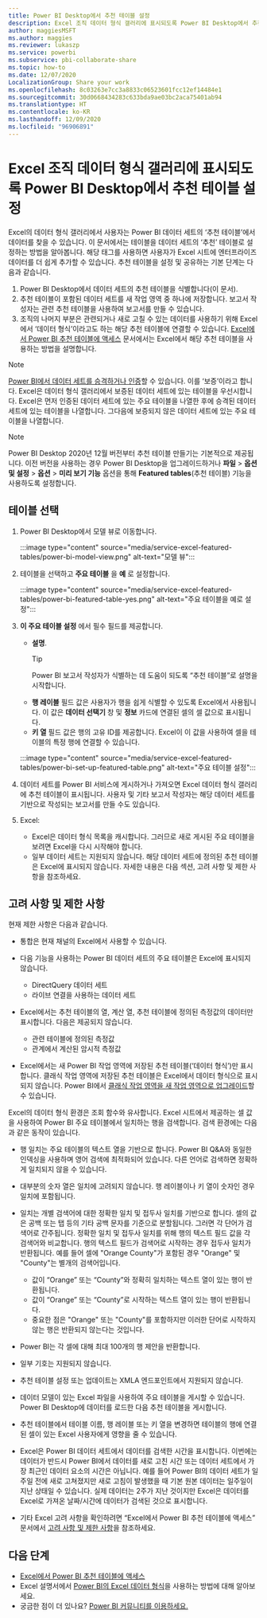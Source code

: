 ```yaml
---
title: Power BI Desktop에서 추천 테이블 설정
description: Excel 조직 데이터 형식 갤러리에 표시되도록 Power BI Desktop에서 추천 테이블을 만듭니다.
author: maggiesMSFT
ms.author: maggies
ms.reviewer: lukaszp
ms.service: powerbi
ms.subservice: pbi-collaborate-share
ms.topic: how-to
ms.date: 12/07/2020
LocalizationGroup: Share your work
ms.openlocfilehash: 8c03263e7cc3a8833c06523601fcc12ef14484e1
ms.sourcegitcommit: 30d0668434283c633bda9ae03bc2aca75401ab94
ms.translationtype: HT
ms.contentlocale: ko-KR
ms.lasthandoff: 12/09/2020
ms.locfileid: "96906891"
---
```

# <a name="set-featured-tables-in-power-bi-desktop-to-show-in-excel-organization-data-types-gallery"></a>Excel 조직 데이터 형식 갤러리에 표시되도록 Power BI Desktop에서 추천 테이블 설정

Excel의 데이터 형식 갤러리에서 사용자는 Power BI 데이터 세트의 ‘추천 테이블’에서 데이터를 찾을 수 있습니다. 이 문서에서는 테이블을 데이터 세트의 ‘추천’ 테이블로 설정하는 방법을 알아봅니다. 해당 태그를 사용하면 사용자가 Excel 시트에 엔터프라이즈 데이터를 더 쉽게 추가할 수 있습니다. 추천 테이블을 설정 및 공유하는 기본 단계는 다음과 같습니다.

1. Power BI Desktop에서 데이터 세트의 추천 테이블을 식별합니다(이 문서).
1. 추천 테이블이 포함된 데이터 세트를 새 작업 영역 중 하나에 저장합니다. 보고서 작성자는 관련 추천 테이블을 사용하여 보고서를 만들 수 있습니다. 
1. 조직의 나머지 부분은 관련되거나 새로 고칠 수 있는 데이터를 사용하기 위해 Excel에서 ‘데이터 형식’이라고도 하는 해당 추천 테이블에 연결할 수 있습니다. [Excel에서 Power BI 추천 테이블에 액세스](service-excel-featured-tables.md) 문서에서는 Excel에서 해당 추천 테이블을 사용하는 방법을 설명합니다.

> [!NOTE]
> [Power BI에서 데이터 세트를 승격하거나 인증](../collaborate-share/service-endorse-content.md)할 수 있습니다. 이를 ‘보증’이라고 합니다. Excel은 데이터 형식 갤러리에서 보증된 데이터 세트에 있는 테이블을 우선시합니다. Excel은 먼저 인증된 데이터 세트에 있는 주요 테이블을 나열한 후에 승격된 데이터 세트에 있는 테이블을 나열합니다. 그다음에 보증되지 않은 데이터 세트에 있는 주요 테이블을 나열합니다. 

> [!NOTE]
> Power BI Desktop 2020년 12월 버전부터 추천 테이블 만들기는 기본적으로 제공됩니다. 이전 버전을 사용하는 경우 Power BI Desktop을 업그레이드하거나 **파일** > **옵션 및 설정** > **옵션** > **미리 보기 기능** 옵션을 통해 **Featured tables**(추천 테이블) 기능을 사용하도록 설정합니다.

## <a name="select-a-table"></a>테이블 선택

1. Power BI Desktop에서 모델 뷰로 이동합니다.

    :::image type="content" source="media/service-excel-featured-tables/power-bi-model-view.png" alt-text="모델 뷰":::
 
2. 테이블을 선택하고 **주요 테이블** 을 **예** 로 설정합니다.

    :::image type="content" source="media/service-excel-featured-tables/power-bi-featured-table-yes.png" alt-text="주요 테이블을 예로 설정":::

4. **이 주요 테이블 설정** 에서 필수 필드를 제공합니다.

    - **설명**. 
        > [!TIP]
        > Power BI 보고서 작성자가 식별하는 데 도움이 되도록 “추천 테이블”로 설명을 시작합니다.
    - **행 레이블** 필드 값은 사용자가 행을 쉽게 식별할 수 있도록 Excel에서 사용됩니다. 이 값은 **데이터 선택기** 창 및 **정보** 카드에 연결된 셀의 셀 값으로 표시됩니다. 
    - **키 열** 필드 값은 행의 고유 ID를 제공합니다. Excel이 이 값을 사용하여 셀을 테이블의 특정 행에 연결할 수 있습니다.

    :::image type="content" source="media/service-excel-featured-tables/power-bi-set-up-featured-table.png" alt-text="주요 테이블 설정":::

1. 데이터 세트를 Power BI 서비스에 게시하거나 가져오면 Excel 데이터 형식 갤러리에 추천 테이블이 표시됩니다. 사용자 및 기타 보고서 작성자는 해당 데이터 세트를 기반으로 작성되는 보고서를 만들 수도 있습니다.

1. Excel: 
    - Excel은 데이터 형식 목록을 캐시합니다. 그러므로 새로 게시된 주요 테이블을 보려면 Excel을 다시 시작해야 합니다.
    - 일부 데이터 세트는 지원되지 않습니다. 해당 데이터 세트에 정의된 추천 테이블은 Excel에 표시되지 않습니다. 자세한 내용은 다음 섹션, 고려 사항 및 제한 사항을 참조하세요.

## <a name="considerations-and-limitations"></a>고려 사항 및 제한 사항

현재 제한 사항은 다음과 같습니다.

- 통합은 현재 채널의 Excel에서 사용할 수 있습니다.
- 다음 기능을 사용하는 Power BI 데이터 세트의 주요 테이블은 Excel에 표시되지 않습니다. 

    - DirectQuery 데이터 세트
    - 라이브 연결을 사용하는 데이터 세트

- Excel에서는 추천 테이블의 열, 계산 열, 추천 테이블에 정의된 측정값의 데이터만 표시합니다. 다음은 제공되지 않습니다.
   
    - 관련 테이블에 정의된 측정값
    - 관계에서 계산된 암시적 측정값

- Excel에서는 새 Power BI 작업 영역에 저장된 추천 테이블(‘데이터 형식’)만 표시합니다. 클래식 작업 영역에 저장된 추천 테이블은 Excel에서 데이터 형식으로 표시되지 않습니다. Power BI에서 [클래식 작업 영역을 새 작업 영역으로 업그레이드](service-upgrade-workspaces.md)할 수 있습니다.

Excel의 데이터 형식 환경은 조회 함수와 유사합니다. Excel 시트에서 제공하는 셀 값을 사용하여 Power BI 주요 테이블에서 일치하는 행을 검색합니다. 검색 환경에는 다음과 같은 동작이 있습니다.

- 행 일치는 주요 테이블의 텍스트 열을 기반으로 합니다. Power BI Q&A와 동일한 인덱싱을 사용하며 영어 검색에 최적화되어 있습니다. 다른 언어로 검색하면 정확하게 일치되지 않을 수 있습니다. 
- 대부분의 숫자 열은 일치에 고려되지 않습니다. 행 레이블이나 키 열이 숫자인 경우 일치에 포함됩니다.
- 일치는 개별 검색어에 대한 정확한 일치 및 접두사 일치를 기반으로 합니다. 셀의 값은 공백 또는 탭 등의 기타 공백 문자를 기준으로 분할됩니다. 그러면 각 단어가 검색어로 간주됩니다. 정확한 일치 및 접두사 일치를 위해 행의 텍스트 필드 값을 각 검색어와 비교합니다. 행의 텍스트 필드가 검색어로 시작하는 경우 접두사 일치가 반환됩니다. 예를 들어 셀에 "Orange County"가 포함된 경우 "Orange" 및 "County"는 별개의 검색어입니다. 

    - 값이 “Orange” 또는 “County”와 정확히 일치하는 텍스트 열이 있는 행이 반환됩니다. 
    - 값이 “Orange” 또는 “County”로 시작하는 텍스트 열이 있는 행이 반환됩니다. 
    - 중요한 점은 "Orange" 또는 "County"를 포함하지만 이러한 단어로 시작하지 않는 행은 반환되지 않는다는 것입니다.

- Power BI는 각 셀에 대해 최대 100개의 행 제안을 반환합니다.
- 일부 기호는 지원되지 않습니다.
- 추천 테이블 설정 또는 업데이트는 XMLA 엔드포인트에서 지원되지 않습니다.
- 데이터 모델이 있는 Excel 파일을 사용하여 주요 테이블을 게시할 수 있습니다. Power BI Desktop에 데이터를 로드한 다음 추천 테이블을 게시합니다.
- 추천 테이블에서 테이블 이름, 행 레이블 또는 키 열을 변경하면 테이블의 행에 연결된 셀이 있는 Excel 사용자에게 영향을 줄 수 있습니다. 
- Excel은 Power BI 데이터 세트에서 데이터를 검색한 시간을 표시합니다. 이번에는 데이터가 반드시 Power BI에서 데이터를 새로 고친 시간 또는 데이터 세트에서 가장 최근인 데이터 요소의 시간은 아닙니다. 예를 들어 Power BI의 데이터 세트가 일주일 전에 새로 고쳐졌지만 새로 고침이 발생했을 때 기본 원본 데이터는 일주일이 지난 상태일 수 있습니다. 실제 데이터는 2주가 지난 것이지만 Excel은 데이터를 Excel로 가져온 날짜/시간에 데이터가 검색된 것으로 표시합니다.
- 기타 Excel 고려 사항을 확인하려면 “Excel에서 Power BI 추천 테이블에 액세스” 문서에서 [고려 사항 및 제한 사항](service-excel-featured-tables.md#considerations-and-limitations)을 참조하세요.

## <a name="next-steps"></a>다음 단계

- [Excel에서 Power BI 추천 테이블에 액세스](service-excel-featured-tables.md)
- Excel 설명서에서 [Power BI의 Excel 데이터 형식](https://support.office.com/article/use-excel-data-types-from-power-bi-preview-cd8938ce-f963-444d-b82a-7140848241e9)을 사용하는 방법에 대해 알아보세요.
- 궁금한 점이 더 있나요? [Power BI 커뮤니티를 이용하세요.](https://community.powerbi.com/)

